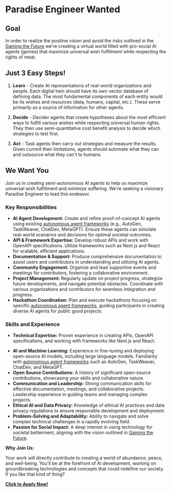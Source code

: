 # Paradise Engineer Wanted
<!--
This section of the document aims to introduce the goal of creating a virtual world with pro-social AI agents and outlines the basic steps required to achieve this objective.
-->

## Goal

In order to realize the positive vision and avoid the risks outlined in the [Gaming the Future](https://foresightinstitute.substack.com/p/start-here)
we're creating a virtual world filled with pro-social AI agents (genies) that maximize universal wish fulfillment while respecting the rights of meat.

## Just 3 Easy Steps!

1. **Learn** - Create AI representations of real-world organizations and people. Each digital twin should have its own vector database of defining data.  The most fundamental components of each entity would be its wishes and resources (data, humans, capital, etc.). These serve primarily as a source of information for other agents.

2. **Decide** - Decider agents that create hypotheses about the most efficient ways to fulfill various wishes while respecting universal human rights. They then use semi-quantitative cost benefit analysis to decide which strategies to test first.

3. **Act** - Task agents then carry out strategies and measure the results.  Given current their limitations, agents should automate what they can and outsource what they can't to humans.

## We Want You
<!--
This section invites readers to join the project as a Paradise Engineer and details the key responsibilities and areas of expertise required for the role.
-->

Join us in creating semi-autonomous AI agents to help us maximize universal wish fulfillment and minimize suffering. We're seeking a visionary Paradise Engineer to lead this endeavor.

### Key Responsibilities

- **AI Agent Development:** Create and refine proof-of-concept AI agents using existing [autonomous agent frameworks](../../knowledge/autonomous-agent-frameworks.md) (e.g., AutoGen, TaskWeaver, ChatDev, MetaGPT). Ensure these agents can simulate real-world scenarios and decisions for optimal societal outcomes.
- **API & Framework Expertise:** Develop robust APIs and work with OpenAPI specifications. Utilize frameworks such as Next.js and React for scalable, efficient applications.
- **Documentation & Support:** Produce comprehensive documentation to assist users and contributors in understanding and utilizing AI agents.
- **Community Engagement:** Organize and lead supportive events and meetings for contributors, fostering a collaborative environment.
- **Project Management:** Regularly update on project progress, strategize future developments, and navigate potential obstacles. Coordinate with various organizations and contributors for seamless integration and progress.
- **Hackathon Coordination:** Plan and execute hackathons focusing on specific [autonomous agent frameworks](../../knowledge/autonomous-agent-frameworks.md), guiding participants in creating diverse AI agents for public good projects.

### Skills and Experience

- **Technical Expertise:** Proven experience in creating APIs, OpenAPI specifications, and working with frameworks like Next.js and React.
<!--
Describes the skills and experience required for the Paradise Engineer position and provides reasons to join the project, aligning with the vision outlined in 'Gaming the Future'.
-->
- **AI and Machine Learning:** Experience in fine-tuning and deploying open-source AI models, including large language models. Familiarity with [autonomous agent frameworks](../../knowledge/autonomous-agent-frameworks.md) such as AutoGen, TaskWeaver, ChatDev, and MetaGPT.
- **Open Source Contributions:** A history of significant open-source contributions, showcasing your skills and collaborative nature.
- **Communication and Leadership:** Strong communication skills for effective documentation, meetings, and collaborative projects. Leadership experience in guiding teams and managing complex projects.
- **Ethical AI and Data Privacy:** Knowledge of ethical AI practices and data privacy regulations to ensure responsible development and deployment.
- **Problem-Solving and Adaptability:** Ability to navigate and solve complex technical challenges in a rapidly evolving field.
- **Passion for Social Impact:** A deep interest in using technology for societal betterment, aligning with the vision outlined in [Gaming the Future](https://foresightinstitute.substack.com/p/start-here).

**Why Join Us:**

Your work will directly contribute to creating a world of abundance, peace, and well-being. You'll be at the forefront of AI development, working on groundbreaking technologies and concepts that could redefine our society. If you like that kind of thing?

[**Click to Apply Now!**](mailto:hello@crowdsourcingcures.org)


